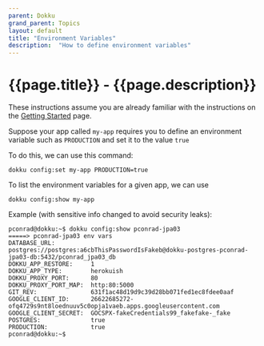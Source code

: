 ```yaml
---
parent: Dokku
grand_parent: Topics
layout: default
title: "Environment Variables"
description:  "How to define environment variables"
---
```


# {{page.title}} - {{page.description}}

These instructions assume you are already familiar with the instructions on the [Getting Started](https://ucsb-cs156.github.io/topics/dokku/getting_started.html) page.

Suppose your app called `my-app` requires you to define an environment variable such as `PRODUCTION` and set it to the value `true`

To do this, we can use this command:

```
dokku config:set my-app PRODUCTION=true
```

To list the environment variables for a given app, we can use 

```
dokku config:show my-app
```

Example (with sensitive info changed to avoid security leaks):

```
pconrad@dokku:~$ dokku config:show pconrad-jpa03
=====> pconrad-jpa03 env vars
DATABASE_URL:          postgres://postgres:a6cbThisPasswordIsFakeb@dokku-postgres-pconrad-jpa03-db:5432/pconrad_jpa03_db
DOKKU_APP_RESTORE:     1
DOKKU_APP_TYPE:        herokuish
DOKKU_PROXY_PORT:      80
DOKKU_PROXY_PORT_MAP:  http:80:5000
GIT_REV:               631f1ac48d19d9c39d28bb071fed1ec8fdee0aaf
GOOGLE_CLIENT_ID:      26622685272-ofq4729s9nt8loednuuv5c0opja1vaeb.apps.googleusercontent.com
GOOGLE_CLIENT_SECRET:  GOCSPX-fakeCredentials99_fakefake-_fake
POSTGRES:              true
PRODUCTION:            true
pconrad@dokku:~$ 
```

